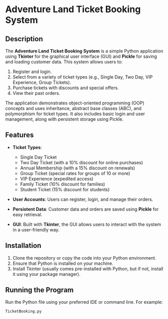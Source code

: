 # Adventure Land Ticket Booking System

## Description

The **Adventure Land Ticket Booking System** is a simple Python application using **Tkinter** for the graphical user interface (GUI) and **Pickle** for saving and loading customer data. This system allows users to:

1. Register and login.
2. Select from a variety of ticket types (e.g., Single Day, Two Day, VIP Experience, Group Tickets).
3. Purchase tickets with discounts and special offers.
4. View their past orders.

The application demonstrates object-oriented programming (OOP) concepts and uses inheritance, abstract base classes (ABC), and polymorphism for ticket types. It also includes basic login and user management, along with persistent storage using Pickle.

## Features

- **Ticket Types**: 
  - Single Day Ticket
  - Two Day Ticket (with a 10% discount for online purchases)
  - Annual Membership (with a 15% discount on renewals)
  - Group Ticket (special rates for groups of 10 or more)
  - VIP Experience (expedited access)
  - Family Ticket (10% discount for families)
  - Student Ticket (15% discount for students)

- **User Accounts**: Users can register, login, and manage their orders.
- **Persistent Data**: Customer data and orders are saved using **Pickle** for easy retrieval.
- **GUI**: Built with **Tkinter**, the GUI allows users to interact with the system in a user-friendly way.

## Installation

1. Clone the repository or copy the code into your Python environment.
2. Ensure that Python is installed on your machine.
3. Install Tkinter (usually comes pre-installed with Python, but if not, install it using your package manager).

## Running the Program

Run the Python file using your preferred IDE or command line. For example:

```bash
TicketBooking.py

